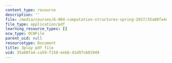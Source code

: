 ```yaml
---
content_type: resource
description: ''
file: /media/courses/6-004-computation-structures-spring-2017/35a08fa4ca59f158eebb41d97cb01949_RiD2xxcrsxg.pdf
file_type: application/pdf
learning_resource_types: []
ocw_type: OCWFile
parent_uid: null
resourcetype: Document
title: 3play pdf file
uid: 35a08fa4-ca59-f158-eebb-41d97cb01949
---
```

